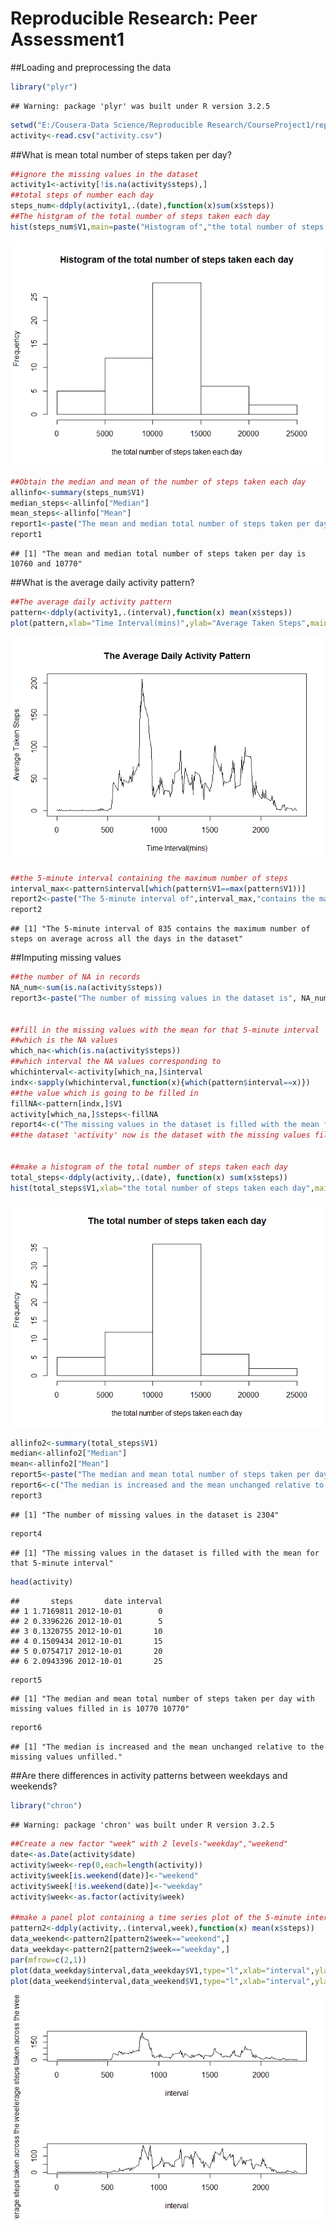 # Reproducible Research: Peer Assessment1

##Loading and preprocessing the data

```r
library("plyr")
```

```
## Warning: package 'plyr' was built under R version 3.2.5
```

```r
setwd("E:/Cousera-Data Science/Reproducible Research/CourseProject1/repdata-data-activity")
activity<-read.csv("activity.csv")
```

##What is mean total number of steps taken per day?

```r
##ignore the missing values in the dataset
activity1<-activity[!is.na(activity$steps),]
##total steps of number each day
steps_num<-ddply(activity1,.(date),function(x)sum(x$steps))
##The histgram of the total number of steps taken each day
hist(steps_num$V1,main=paste("Histogram of","the total number of steps taken each day"),xlab="the total number of steps taken each day")
```

![](https://github.com/Aprilfly/RepData_PeerAssessment1/blob/master/AssignmentFiles/unnamed-chunk-2-1.png)<!-- -->

```r
##Obtain the median and mean of the number of steps taken each day 
allinfo<-summary(steps_num$V1)
median_steps<-allinfo["Median"]
mean_steps<-allinfo["Mean"]
report1<-paste("The mean and median total number of steps taken per day is", median_steps, "and",mean_steps)
report1
```

```
## [1] "The mean and median total number of steps taken per day is 10760 and 10770"
```


##What is the average daily activity pattern?

```r
##The average daily activity pattern
pattern<-ddply(activity1,.(interval),function(x) mean(x$steps))
plot(pattern,xlab="Time Interval(mins)",ylab="Average Taken Steps",main="The Average Daily Activity Pattern",type="l")
```

![](https://github.com/Aprilfly/RepData_PeerAssessment1/blob/master/AssignmentFiles/unnamed-chunk-3-1.png)<!-- -->

```r
##the 5-minute interval containing the maximum number of steps
interval_max<-pattern$interval[which(pattern$V1==max(pattern$V1))]
report2<-paste("The 5-minute interval of",interval_max,"contains the maximum number of steps on average across all the days in the dataset")
report2
```

```
## [1] "The 5-minute interval of 835 contains the maximum number of steps on average across all the days in the dataset"
```


##Imputing missing values

```r
##the number of NA in records
NA_num<-sum(is.na(activity$steps))
report3<-paste("The number of missing values in the dataset is", NA_num)


##fill in the missing values with the mean for that 5-minute interval
##which is the NA values
which_na<-which(is.na(activity$steps))
##which interval the NA values corresponding to 
whichinterval<-activity[which_na,]$interval
indx<-sapply(whichinterval,function(x){which(pattern$interval==x)})
##the value which is going to be filled in
fillNA<-pattern[indx,]$V1
activity[which_na,]$steps<-fillNA
report4<-c("The missing values in the dataset is filled with the mean for that 5-minute interval")
##the dataset 'activity' now is the dataset with the missing values filled in


##make a histogram of the total number of steps taken each day
total_steps<-ddply(activity,.(date), function(x) sum(x$steps))
hist(total_steps$V1,xlab="the total number of steps taken each day",main="The total number of steps taken each day")
```

![](https://github.com/Aprilfly/RepData_PeerAssessment1/blob/master/AssignmentFiles/unnamed-chunk-4-1.png)<!-- -->

```r
allinfo2<-summary(total_steps$V1)
median<-allinfo2["Median"]
mean<-allinfo2["Mean"]
report5<-paste("The median and mean total number of steps taken per day with missing values filled in is", median,mean)
report6<-c("The median is increased and the mean unchanged relative to the missing values unfilled.")
report3
```

```
## [1] "The number of missing values in the dataset is 2304"
```

```r
report4
```

```
## [1] "The missing values in the dataset is filled with the mean for that 5-minute interval"
```

```r
head(activity)
```

```
##       steps       date interval
## 1 1.7169811 2012-10-01        0
## 2 0.3396226 2012-10-01        5
## 3 0.1320755 2012-10-01       10
## 4 0.1509434 2012-10-01       15
## 5 0.0754717 2012-10-01       20
## 6 2.0943396 2012-10-01       25
```

```r
report5
```

```
## [1] "The median and mean total number of steps taken per day with missing values filled in is 10770 10770"
```

```r
report6
```

```
## [1] "The median is increased and the mean unchanged relative to the missing values unfilled."
```

##Are there differences in activity patterns between weekdays and weekends?

```r
library("chron")
```

```
## Warning: package 'chron' was built under R version 3.2.5
```

```r
##Create a new factor "week" with 2 levels-"weekday","weekend"
date<-as.Date(activity$date)
activity$week<-rep(0,each=length(activity))
activity$week[is.weekend(date)]<-"weekend"
activity$week[!is.weekend(date)]<-"weekday"
activity$week<-as.factor(activity$week)

##make a panel plot containing a time series plot of the 5-minute interval and the average number of steps taken,averaged across all weekdays or weekend days.
pattern2<-ddply(activity,.(interval,week),function(x) mean(x$steps))
data_weekend<-pattern2[pattern2$week=="weekend",]
data_weekday<-pattern2[pattern2$week=="weekday",]
par(mfrow=c(2,1))
plot(data_weekday$interval,data_weekday$V1,type="l",xlab="interval",ylab="average steps taken across the weekday")
plot(data_weekend$interval,data_weekend$V1,type="l",xlab="interval",ylab="average steps taken across the weekend")
```

![](https://github.com/Aprilfly/RepData_PeerAssessment1/blob/master/AssignmentFiles/unnamed-chunk-5-1.png)<!-- -->



